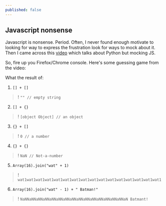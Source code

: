 ```yaml
---
published: false
---
```

## Javascript nonsense

Javascript is nonsense. Period. Often, I never found enough motivate to looking for way to express the frustration look for ways to mock about it. Then I came across this [video](https://www.youtube.com/watch?v=b7WxO4ipnh0&t=2s) which talks about Python but mocking JS.

So, fire up you Firefox/Chrome console. Here's some guessing game from the video:

What the result of:

1. `[] + []`
>! `"" // empty string`

2. `[] + {}`
>! `[object Object] // an object`

3. `{} + []`
>! `0 // a number`

4. `{} + {}`
>! `NaN // Not-a-number`

5. `Array(16).join("wat" + 1)`
>! `wat1wat1wat1wat1wat1wat1wat1wat1wat1wat1wat1wat1wat1wat1wat1wat1`

6. `Array(16).join("wat" - 1) + " Batman!"`
>! `NaNNaNNaNNaNNaNNaNNaNNaNNaNNaNNaNNaNNaNNaNNaNNaN Batmant!`

